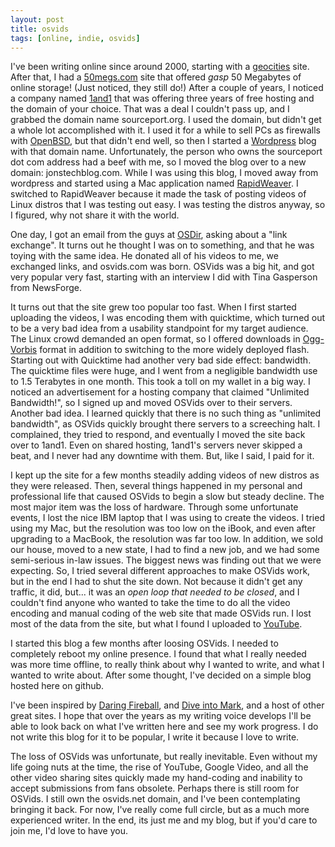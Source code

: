 ```yaml
---
layout: post
title: osvids
tags: [online, indie, osvids]
---
```


I've been writing online since around 2000, starting with a [geocities][1] site. After that, I had a [50megs.com][2] site that offered *gasp* 50 Megabytes of online storage! (Just noticed, they still do!)  After a couple of years, I noticed a company named [1and1][3] that was offering three years of free hosting and the domain of your choice. That was a deal I couldn't pass up, and I grabbed the domain name sourceport.org. I used the domain, but didn't get a whole lot accomplished with it. I used it for a while to sell PCs as firewalls with [OpenBSD][4], but that didn't end well, so then I started a [Wordpress][5] blog with that domain name. Unfortunately, the person who owns the sourceport dot com address had a beef with me, so I moved the blog over to a new domain: jonstechblog.com. While I was using this blog, I moved away from wordpress and started using a Mac application named [RapidWeaver][6]. I switched to RapidWeaver because it made the task of posting videos of Linux distros that I was testing out easy. I was testing the distros anyway, so I figured, why not share it with the world.

One day, I got an email from the guys at [OSDir][7], asking about a "link exchange". It turns out he thought I was on to something, and that he was toying with the same idea. He donated all of his videos to me, we exchanged links, and osvids.com was born. OSVids was a big hit, and got very popular very fast, starting with an interview I did with Tina Gasperson from NewsForge.

It turns out that the site grew too popular too fast. When I first started uploading the videos, I was encoding them with quicktime, which turned out to be a very bad idea from a usability standpoint for my target audience. The Linux crowd demanded an open format, so I offered downloads in [Ogg-Vorbis][8] format in addition to switching to the more widely deployed flash. Starting out with Quicktime had another very bad side effect: bandwidth. The quicktime files were huge, and I went from a negligible bandwidth use to 1.5 Terabytes in one month. This took a toll on my wallet in a big way. I noticed an advertisement for a hosting company that claimed "Unlimited Bandwidth!", so I signed up and moved OSVids over to their servers. Another bad idea. I learned quickly that there is no such thing as "unlimited bandwidth", as OSVids quickly brought there servers to a screeching halt. I complained, they tried to respond, and eventually I moved the site back over to 1and1. Even on shared hosting, 1and1's servers never skipped a beat, and I never had any downtime with them. But, like I said, I paid for it.

I kept up the site for a few months steadily adding videos of new distros as they were released. Then, several things happened in my personal and professional life that caused OSVids to begin a slow but steady decline. The most major item was the loss of hardware. Through some unfortunate events, I lost the nice IBM laptop that I was using to create the videos. I tried using my Mac, but the resolution was too low on the iBook, and even after upgrading to a MacBook, the resolution was far too low. In addition, we sold our house, moved to a new state, I had to find a new job, and we had some semi-serious in-law issues. The biggest news was finding out that we were expecting. So, I tried several different approaches to make OSVids work, but in the end I had to shut the site down. Not because it didn't get any traffic, it did, but... it was an *open loop that needed to be closed*, and I couldn't find anyone who wanted to take the time to do all the video encoding and manual coding of the web site that made OSVids run. I lost most of the data from the site, but what I found I uploaded to [YouTube][9].

I started this blog a few months after loosing OSVids. I needed to completely reboot my online presence. I found that what I really needed was more time offline, to really think about why I wanted to write, and what I wanted to write about. After some thought, I've decided on a simple blog hosted here on github. 

I've been inspired by [Daring Fireball][10], and [Dive into Mark][11], and a host of other great sites. I hope that over the years as my writing voice develops I'll be able to look back on what I've written here and see my work progress. I do not write this blog for it to be popular, I write it because I love to write.

The loss of OSVids was unfortunate, but really inevitable. Even without my life going nuts at the time, the rise of YouTube, Google Video, and all the other video sharing sites quickly made my hand-coding and inability to accept submissions from fans obsolete. Perhaps there is still room for OSVids. I still own the osvids.net domain, and I've been contemplating bringing it back. For now, I've really come full circle, but as a much more experienced writer. In the end, its just me and my blog, but if you'd care to join me, I'd love to have you.


[1]: http://geocities.yahoo.com/
[2]: http://www.50megs.com/
[3]: http://1and1.com
[4]: http://openbsd.org
[5]: http://www.wordpress.org
[6]: http://www.realmacsoftware.com/rapidweaver
[7]: http://shots.osdir.com/
[8]: http://www.vorbis.com
[9]: http://www.youtube.com/user/osvids
[10]: http://daringfireball.net
[11]: http://diveintomark.org
